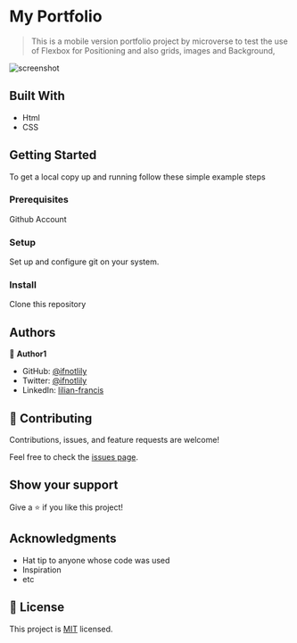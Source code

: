 # My Portfolio

> This is a mobile version portfolio project by microverse to test the use of Flexbox for Positioning and also grids, images and Background, 

![screenshot](images/screenshot.png)


## Built With

- Html
- CSS


## Getting Started


To get a local copy up and running follow these simple example steps

### Prerequisites
Github Account 

### Setup
Set up and configure git on your system.

### Install
Clone this repository





## Authors

👤 **Author1**

- GitHub: [@ifnotlily](https://github.com/ifnotlily)
- Twitter: [@ifnotlily](https://twitter.com/ifnotlily)
- LinkedIn: [lilian-francis](https://linkedin.com/in/lilian-francis)


## 🤝 Contributing

Contributions, issues, and feature requests are welcome!

Feel free to check the [issues page](../../issues/).

## Show your support

Give a ⭐️ if you like this project!

## Acknowledgments

- Hat tip to anyone whose code was used
- Inspiration
- etc

## 📝 License

This project is [MIT](./MIT.md) licensed.
